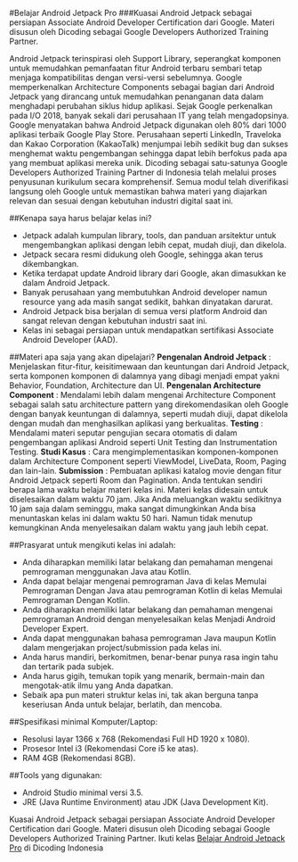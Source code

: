 #Belajar Android Jetpack Pro
###Kuasai Android Jetpack sebagai persiapan Associate Android Developer Certification dari Google. Materi disusun oleh Dicoding sebagai Google Developers Authorized Training Partner.

Android Jetpack terinspirasi oleh Support Library, seperangkat komponen untuk memudahkan pemanfaatan fitur Android terbaru sembari tetap menjaga kompatibilitas dengan versi-versi sebelumnya. Google memperkenalkan Architecture Components sebagai bagian dari Android Jetpack yang dirancang untuk memudahkan penanganan data dalam menghadapi perubahan siklus hidup aplikasi. Sejak Google perkenalkan pada I/O 2018, banyak sekali dari perusahaan IT yang telah mengadopsinya. Google menyatakan bahwa Android Jetpack digunakan oleh 80% dari 1000 aplikasi terbaik Google Play Store. Perusahaan seperti LinkedIn, Traveloka dan Kakao Corporation (KakaoTalk) menjumpai lebih sedikit bug dan sukses menghemat waktu pengembangan sehingga dapat lebih berfokus pada apa yang membuat aplikasi mereka unik.
Dicoding sebagai satu-satunya Google Developers Authorized Training Partner di Indonesia telah melalui proses penyusunan kurikulum secara komprehensif. Semua modul telah diverifikasi langsung oleh Google untuk memastikan bahwa materi yang diajarkan relevan dan sesuai dengan kebutuhan industri digital saat ini.

##Kenapa saya harus belajar kelas ini?
- Jetpack adalah kumpulan library, tools, dan panduan arsitektur untuk mengembangkan aplikasi dengan lebih cepat, mudah diuji, dan dikelola.
- Jetpack secara resmi didukung oleh Google, sehingga akan terus dikembangkan.
- Ketika terdapat update Android library dari Google, akan dimasukkan ke dalam Android Jetpack.
- Banyak perusahaan yang membutuhkan Android developer namun resource yang ada masih sangat sedikit, bahkan dinyatakan darurat.
- Android Jetpack bisa berjalan di semua versi platform Android dan sangat relevan dengan kebutuhan industri saat ini.
- Kelas ini sebagai persiapan untuk mendapatkan sertifikasi Associate Android Developer (AAD).

##Materi apa saja yang akan dipelajari?
**Pengenalan Android Jetpack** : Menjelaskan fitur-fitur, keisitimewaan dan keuntungan dari Android Jetpack, serta komponen komponen di dalamnya yang dibagi menjadi empat yakni Behavior, Foundation, Architecture dan UI.
**Pengenalan Architecture Component** : Mendalami lebih dalam mengenai Architecture Component sebagai salah satu architecture pattern yang direkomendasikan oleh Google dengan banyak keuntungan di dalamnya, seperti mudah diuji, dapat dikelola dengan mudah dan menghasilkan aplikasi yang berkualitas.
**Testing** : Mendalami materi seputar pengujian secara otomatis di dalam pengembangan aplikasi Android seperti Unit Testing dan Instrumentation Testing.
**Studi Kasus** : Cara mengimplementasikan komponen-komponen dalam Architecture Component seperti ViewModel, LiveData, Room, Paging dan lain-lain.
**Submission** : Pembuatan aplikasi katalog movie dengan fitur Android Jetpack seperti Room dan Pagination.
Anda tentukan sendiri berapa lama waktu belajar materi kelas ini. Materi kelas didesain untuk diselesaikan dalam waktu 70 jam. Jika Anda meluangkan waktu sedikitnya 10 jam saja dalam seminggu, maka sangat dimungkinkan Anda bisa menuntaskan kelas ini dalam waktu 50 hari. Namun tidak menutup kemungkinan Anda menyelesaikan dalam waktu yang jauh lebih cepat.

##Prasyarat untuk mengikuti kelas ini adalah:
- Anda diharapkan memiliki latar belakang dan pemahaman mengenai pemrograman menggunakan Java atau Kotlin.
- Anda dapat belajar mengenai pemrograman Java di kelas Memulai Pemrograman Dengan Java atau pemrograman Kotlin di kelas Memulai Pemrograman Dengan Kotlin.
- Anda diharapkan memiliki latar belakang dan pemahaman mengenai pemrograman Android dengan menyelesaikan kelas Menjadi Android Developer Expert.
- Anda dapat menggunakan bahasa pemrograman Java maupun Kotlin dalam mengerjakan project/submission pada kelas ini.
- Anda harus mandiri, berkomitmen, benar-benar punya rasa ingin tahu dan tertarik pada subjek.
- Anda harus gigih, temukan topik yang menarik, bermain-main dan mengotak-atik ilmu yang Anda dapatkan.
- Sebaik apa pun materi struktur kelas ini, tak akan berguna tanpa keseriusan Anda untuk belajar, berlatih, dan mencoba.

##Spesifikasi minimal Komputer/Laptop:
- Resolusi layar 1366 x 768 (Rekomendasi Full HD 1920 x 1080).
- Prosesor Intel i3 (Rekomendasi Core i5 ke atas).
- RAM 4GB (Rekomendasi 8GB).


##Tools yang digunakan:
- Android Studio minimal versi 3.5.
- JRE (Java Runtime Environment) atau JDK (Java Development Kit). 

Kuasai Android Jetpack sebagai persiapan Associate Android Developer Certification dari Google. Materi disusun oleh Dicoding sebagai Google Developers Authorized Training Partner.
Ikuti kelas [Belajar Android Jetpack Pro](https://www.dicoding.com/academies/129) di Dicoding Indonesia
